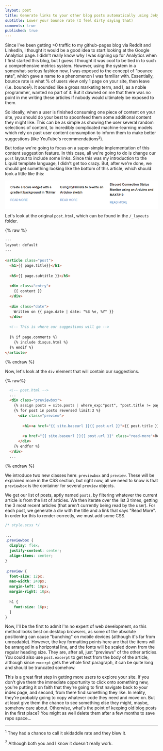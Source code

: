 ```yaml
---
layout: post
title: Generate links to your other blog posts automatically using Jekyll/Liquid
subtitle: Lower your bounce rate (I feel dirty saying that)
comments: true
published: true
---
```


Since I've been getting >0 traffic to my github-pages blog via Reddit and LinkedIn, I thought it would be a good idea to start
looking at the Google Analytics page. I didn't really know why I was signing up for Analytics when I first started this
blog, but I guess I thought it was cool to be tied in to such a comprehensive metrics system. However, using the system
in a somewhat-serious fashion now, I was exposed to the concept of "bounce rate", which gave a name to a phenomenon I
was familiar with. Essentially, bounce rate is what % of users view only 1 page on your site, then leave (i.e.
bounce<sup><a href="#1">1</a></sup>). It sounded like a gross marketing term, and I, as a noble programmer, wanted no
part of it. But it dawned on me that there was no point in me writing these articles if nobody would ultimately be
exposed to them.

So ideally, when a user is finished consuming one piece of content on your site, you should do your best to spoonfeed
them some additional content they might like. This can be as simple as showing the user several random selections of
content, to incredibly complicated machine-learning models which rely on past user content consumption to inform them to
make better suggestions (like YouTube's recommendations<sup><a href="#2">2</a></sup>).

But today we're going to focus on a super-simple implementation of this content suggestion feature. In this case, all
we're going to do is change our `post` layout to include some links. Since this was my introduction to the Liquid
template language, I didn't get too crazy. But, after we're done, we should get something looking like the bottom of
this article, which should look a little like this:

<img src="../images/jekyll-links/example.png" align="middle"/>

Let's look at the original `post.html`, which can be found in the `/_layouts` folder.

{% raw %}
```html
---
layout: default
---

<article class="post">
  <h1>{{ page.title}}</h1>

  <h5>{{ page.subtitle }}</h5>

  <div class="entry">
    {{ content }}
  </div>

  <div class="date">
    Written on {{ page.date | date: "%B %e, %Y" }}
  </div>

  <!-- This is where our suggestions will go -->

  {% if page.comments %}
    {% include disqus.html %}
  {% endif %}
</article>
```
{% endraw %}

Now, let's look at the `div` element that will contain our suggestions.

{% raw%}
```html
  <!-- post.html -->
  ...
  <div class="previewbox">
    {% assign posts = site.posts | where_exp:"post", "post.title != page.title" %}
    {% for post in posts reversed limit:3 %}
      <div class="preview">

        <h1><a href="{{ site.baseurl }}{{ post.url }}">{{ post.title }}</a></h1>

        <a href="{{ site.baseurl }}{{ post.url }}" class="read-more">Read More</a>
      </div>
    {% endfor %}
  </div>
  ...
```
{% endraw %}

We introduce two new classes here: `previewbox` and `preview`. These will be explained more in the CSS section, but
right now, all we need to know is that `previewbox` is the container for several `preview` objects.

We get our list of posts, aptly named `posts`, by filtering whatever the current article is from the list of articles.
We then iterate over the list 3 times, getting the 3 most recent articles (that aren't currently being read by the
user). For each post, we generate a div with the title and a link that says "Read More". In order for this to render
correctly, we must add some CSS.


```css
/* style.scss */

...
.previewbox {
  display: flex;
  justify-content: center;
  align-items: center;
}

.preview {
  font-size: 12px;
  max-width: 240px;
  margin-left: 10px;
  margin-right: 10px;

  h1 {
    font-size: 16px;
  }
}
```

Now, I'll be the first to admit I'm no expert of web development, so this method looks best on desktop browsers, as some
of the absolute positioning can cause "bunching" on mobile devices (although it's far from unreadable). However, the key
formatting points here are that the items will be arranged in a horizontal line, and the fonts will be scaled down from
the regular heading size. They are, after all, just "previews" of the other articles. You could also use `post.excerpt`
to get text from the body of the article, although since `excerpt` gets the whole first paragraph, it can be quite long
and should be truncated somehow.

This is a great first step in getting more users to explore your site. If you don't give them the immediate opportunity
to click onto something new, you're putting it on faith that they're going to first navigate back to your index page,
and second, from there find something they like. In reality, they're probably going to copy whatever code they need and
move on. But at least give them the chance to see something else they might, maybe, somehow care about. Otherwise,
what's the point of keeping old blog posts in the first place? You might as well delete them after a few months to save
repo space...

---
<sup id="1">1</sup> They had a chance to call it skidaddle rate and they blew it.

<sup id="2">2</sup> Although both you and I know it doesn't really work.
